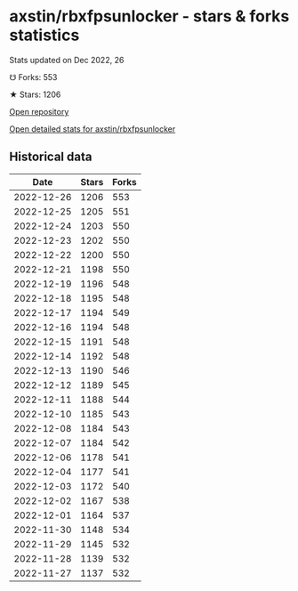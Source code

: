 # axstin/rbxfpsunlocker - stars & forks statistics

Stats updated on Dec 2022, 26

☋ Forks: 553

★ Stars: 1206

[Open repository](https://github.com/axstin/rbxfpsunlocker)

[Open detailed stats for axstin/rbxfpsunlocker](https://reviewgithub.com/rep/axstin/rbxfpsunlocker)

## Historical data
| Date | Stars | Forks |
|------|-------|-------|
| 2022-12-26 | 1206 | 553 | 
| 2022-12-25 | 1205 | 551 | 
| 2022-12-24 | 1203 | 550 | 
| 2022-12-23 | 1202 | 550 | 
| 2022-12-22 | 1200 | 550 | 
| 2022-12-21 | 1198 | 550 | 
| 2022-12-19 | 1196 | 548 | 
| 2022-12-18 | 1195 | 548 | 
| 2022-12-17 | 1194 | 549 | 
| 2022-12-16 | 1194 | 548 | 
| 2022-12-15 | 1191 | 548 | 
| 2022-12-14 | 1192 | 548 | 
| 2022-12-13 | 1190 | 546 | 
| 2022-12-12 | 1189 | 545 | 
| 2022-12-11 | 1188 | 544 | 
| 2022-12-10 | 1185 | 543 | 
| 2022-12-08 | 1184 | 543 | 
| 2022-12-07 | 1184 | 542 | 
| 2022-12-06 | 1178 | 541 | 
| 2022-12-04 | 1177 | 541 | 
| 2022-12-03 | 1172 | 540 | 
| 2022-12-02 | 1167 | 538 | 
| 2022-12-01 | 1164 | 537 | 
| 2022-11-30 | 1148 | 534 | 
| 2022-11-29 | 1145 | 532 | 
| 2022-11-28 | 1139 | 532 | 
| 2022-11-27 | 1137 | 532 | 

